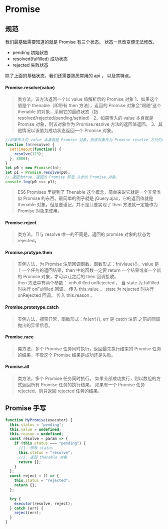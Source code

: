 # Promise

## 规范

我们最基础需要知道的就是 Promise 有三个状态， 状态一旦改变便无法修改。

- pending 初始状态
- resolved(fulfilled) 成功状态
- rejected 失败状态

除了上面的基础状态，我们还需要熟悉常用的 api ， 以及其特点。

#### Promise.resolve(value)

> 类方法，该方法返回一个以 value 值解析后的 Promise 对象
> 1、如果这个值是个 thenable（即带有 then 方法），返回的 Promise 对象会“跟随”这个 thenable 的对象，采用它的最终状态（指 resolved/rejected/pending/settled）
> 2、如果传入的 value 本身就是 Promise 对象，则该对象作为 Promise.resolve 方法的返回值返回。
> 3、其他情况以该值为成功状态返回一个 Promise 对象。

```js
//如果传入的 value 本身就是 Promise 对象，则该对象作为 Promise.resolve 方法的返回值返回。
function fn(resolve) {
  setTimeout(function() {
    resolve(123);
  }, 3000);
}
let p0 = new Promise(fn);
let p1 = Promise.resolve(p0);
// 返回为true，返回的 Promise 即是 入参的 Promise 对象。
console.log(p0 === p1);
```

> ES6 Promises 里提到了 Thenable 这个概念，简单来说它就是一个非常类似 Promise 的东西。最简单的例子就是 jQuery.ajax，它的返回值就是 thenable 对象。但是要谨记，并不是只要实现了 then 方法就一定能作为 Promise 对象来使用。

#### Promise.reject

> 类方法，且与 resolve 唯一的不同是，返回的 promise 对象的状态为 rejected。

#### Promise.protype.then

> 实例方法，为 Promise 注册回调函数，函数形式：fn(vlaue){}，value 是上一个任务的返回结果，then 中的函数一定要 return 一个结果或者一个新的 Promise 对象，才可以让之后的 then 回调接收。  
> then 方法中有两个参数： onFulfilled onRejected ， 当 state 为 fulfilled 时执行 onFulfilled 回调， 传入 this.value ， state 为 rejected 时执行 onRejected 回调， 传入 this.reason 。

#### Promise.prototype.catch

> 实例方法，捕获异常，函数形式：fn(err){}, err 是 catch 注册 之前的回调抛出的异常信息。

#### Promise.race

> 类方法，多个 Promise 任务同时执行，返回最先执行结束的 Promise 任务的结果，不管这个 Promise 结果是成功还是失败。

#### Promise.all

> 类方法，多个 Promise 任务同时执行。
> 如果全部成功执行，则以数组的方式返回所有 Promise 任务的执行结果。 如果有一个 Promise 任务 rejected，则只返回 rejected 任务的结果。

## Promise 手写

```js
function MyPromise(executor) {
  this.status = "pending";
  this.value = undefined;
  this.reason = undefined;
  const resolve = param => {
    if (this.status === "pending") {
      //1. 修改 status
      this.status = "resolve";
      //2. 返回 thenable 对象
      return {};
    }
  };
  const reject = () => {
    this.status = "rejected";
    return {};
  };

  try {
    executor(resolve, reject);
  } catch (err) {
    reject(err);
  }
}
```
